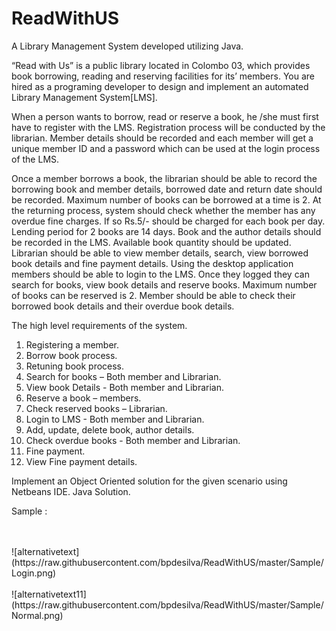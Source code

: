# ReadWithUS

A Library Management System developed utilizing Java.  

“Read with Us” is a public library located in Colombo 03, which provides book borrowing, reading and
reserving facilities for its’ members. You are hired as a programing developer to design and implement
an automated Library Management System[LMS].

When a person wants to borrow, read or reserve a book, he /she must first have to register with the
LMS. Registration process will be conducted by the librarian. Member details should be recorded and
each member will get a unique member ID and a password which can be used at the login process of
the LMS.

Once a member borrows a book, the librarian should be able to record the borrowing book and
member details, borrowed date and return date should be recorded. Maximum number of books can
be borrowed at a time is 2. At the returning process, system should check whether the member has
any overdue fine charges. If so Rs.5/- should be charged for each book per day. Lending period for 2
books are 14 days.
Book and the author details should be recorded in the LMS. Available book quantity should be
updated. Librarian should be able to view member details, search, view borrowed book details and
fine payment details.
Using the desktop application members should be able to login to the LMS. Once they logged they can
search for books, view book details and reserve books. Maximum number of books can be reserved is
2. Member should be able to check their borrowed book details and their overdue book details.

The high level requirements of the system.
1. Registering a member.
2. Borrow book process.
3. Retuning book process.
4. Search for books – Both member and Librarian.
5. View book Details - Both member and Librarian.
6. Reserve a book – members.
7. Check reserved books – Librarian.
8. Login to LMS - Both member and Librarian.
9. Add, update, delete book, author details.
10. Check overdue books - Both member and Librarian.
11. Fine payment.
12. View Fine payment details.

Implement an Object Oriented solution for the given scenario using Netbeans IDE. Java
Solution.

Sample : 

<br />
<br />
![alternativetext](https://raw.githubusercontent.com/bpdesilva/ReadWithUS/master/Sample/Login.png)
<br />
<br />
![alternativetext11](https://raw.githubusercontent.com/bpdesilva/ReadWithUS/master/Sample/Normal.png)

